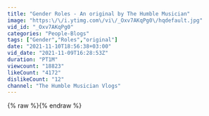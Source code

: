 ```yaml
---
title: "Gender Roles - An original by The Humble Musician"
image: "https:\/\/i.ytimg.com\/vi\/_Oxv7AKqPg0\/hqdefault.jpg"
vid_id: "_Oxv7AKqPg0"
categories: "People-Blogs"
tags: ["Gender","Roles","original"]
date: "2021-11-10T18:56:38+03:00"
vid_date: "2021-11-09T16:28:53Z"
duration: "PT1M"
viewcount: "18823"
likeCount: "4172"
dislikeCount: "12"
channel: "The Humble Musician Vlogs"
---
```

{% raw %}{% endraw %}
